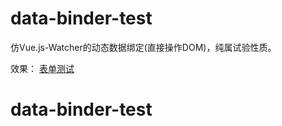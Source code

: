 # data-binder-test

仿Vue.js-Watcher的动态数据绑定(直接操作DOM)，纯属试验性质。

效果：
[表单测试](https://raw.githubusercontent.com/jimmylab/data-binder-test/main/form-test.html)
# data-binder-test
